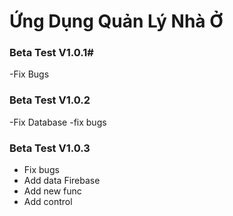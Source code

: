 # Ứng Dụng Quản Lý Nhà Ở

### Beta Test V1.0.1#

-Fix Bugs

### Beta Test V1.0.2

-Fix Database
-fix bugs

### Beta Test V1.0.3

- Fix bugs
- Add data Firebase
- Add new func
- Add control